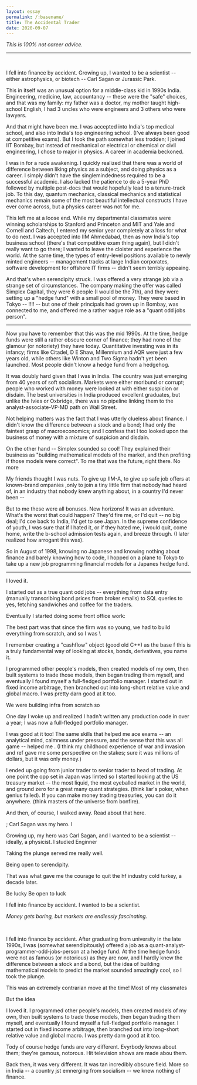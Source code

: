 ```yaml
---
layout: essay
permalink: /:basename/
title: The Accidental Trader
date: 2020-09-07
---
```


*This is 100% not career advice.*

----

<br/>

I fell into finance by accident.  Growing up, I wanted to be a scientist -- either astrophysics, or biotech -- Carl Sagan or Jurassic Park.

This in itself was an unusual option for a middle-class kid in 1990s India.  Engineering, medicine, law, accountancy -- these were the "safe" choices, and that was my family: my father was a doctor, my mother taught high-school English, I had 3 uncles who were engineers and 3 others who were lawyers.  

And that might have been me.  I was accepted into India's top medical school, and also into India's top engineering school.  (I've always been good at competitive exams).  But I took the path somewhat less trodden; I joined IIT Bombay, but instead of mechanical or electrical or chemical or civil engineering, I chose to major in physics.  A career in academia beckoned.

I was in for a rude awakening.  I quickly realized that there was a world of difference between liking physics as a subject, and doing physics as a career.  I simply didn't have the singlemindedness required to be a successful academic.  I also lacked the patience to do a 5-year PhD followed by multiple post-docs that would hopefully lead to a tenure-track job.  To this day, quantum mechanics, classical mechanics and statistical mechanics remain some of the most beautiful intellectual constructs I have ever come across, but a physics career was not for me.

This left me at a loose end.  While my departmental classmates were winning scholarships to Stanford and Princeton and MIT and Yale and Cornell and Caltech, I entered my senior year completely at a loss for what to do next.  I was accepted into IIM Ahmedabad, then as now India's top business school (there's that competitive exam thing again), but I didn't really want to go there;  I wanted to leave the cloister and experience the world.  At the same time, the types of entry-level positions available to newly minted engineers -- management tracks at large Indian corporates, software development for offshore IT firms -- didn't seem terribly appeaing.


And that's when serendipity struck.  I was offered a very strange job via a strange set of circumstances.  The company making the offer was called Simplex Capital, they were 6 people (I would be the 7th), and they were setting up a "hedge fund" with a small pool of money.  They were based in Tokyo -- !!!! -- but one of their principals had grown up in Bombay, was connected to me, and offered me a rather vague role as a "quant odd jobs person".  


----


Now you have to remember that this was the mid 1990s.  At the time, hedge funds were still a rather obscure corner of finance; they had none of the glamour (or notoriety) they have today.  Quantitative investing was in its infancy; firms like Citadel, D E Shaw, Millennium and AQR were just a few years old, while others like Winton and Two Sigma hadn't yet been launched.  Most people didn't know a hedge fund from a hedgehog. 

It was doubly hard given that I was in India.  The country was just emerging from 40 years of soft socialism.  Markets were either moribund or corrupt; people who worked with money were looked at with either suspicion or disdain.  The best universities in India produced excellent graduates, but unlike the Ivies or Oxbridge, there was no pipeline linking them to the analyst-associate-VP-MD path on Wall Street.

Not helping matters was the fact that I was utterly clueless about finance.  I didn't know the difference between a stock and a bond; I had only the faintest grasp of macroeconomics; and I confess that I too looked upon the business of money with a mixture of suspicion and disdain.

On the other hand -- Simplex sounded so cool!  They explained their business as  "building mathematical models of the market, and then profiting if those models were correct".  To me that was the future, right there.  No more 

My friends thought I was nuts.  To give up IIM-A, to give up safe job offers at known-brand ompanies ,only to join a tiny little firm that nobody had heard of, in an industry that nobody knew anything about, in a country I'd never been -- 

But to me these were all bonuses.  New horizons!  It was an adventure.  What's the worst that could happen?  They'd fire me, or I'd quit -- no big deal; I'd coe back to India,  I'd get to see Japan.  In the supreme confidence of youth, I was sure that if I hated it, or if they hated me, i would quit, come home, write the b-school admission tests again, and breeze through.  (I later realized how arrogant this was).



So in August of 1998, knowing no Japanese and knowing nothing about finance and barely knowing how to code, I hopped on a plane to Tokyo to take up a new job programming financial models for a Japanes hedge fund. 

----

I loved it.  

I started out as a true quant odd jobs -- everything from data entry (manually transcribing bond prices from broker emails) to SQL queries to yes, fetching sandwiches and coffee for the traders.

Eventually I started doing some front office work: 


The best part was that since the firm was so young, we had to build everything from scratch, and so I was \

I remember creating a "cashflow" object (good old C++) as the base f
this is a truly fundamental way of looking at stocks, bonds, derivatives, you name it. 

I programmed other people's models, then created models of my own, then built systems to trade those models, then began trading them myself, and eventually I found myself a full-fledged portfolio manager.  I started out in fixed income arbitrage, then branched out into long-short relative value and global macro.  I was pretty darn good at it too.

We were building infra from scratch so

One day I woke up and realized I hadn't written any production code in over a year; I was now a full-fledged portfolio manager.

I was good at it too!  The same skills that helped me ace exams -- an analytical mind, calmness under pressure, and the sense that this was all game -- helped me .  (I think my childhood experience of war and invasion and ref gave me some perspective on the stakes; sure it was millions of dollars, but it was only money.)

I ended up going from junior trader to senior trader to head of trading.  At one point the opp set in Japan was limted so I started looking at the US treasury market -- the most liquid, the most eyeballed market in the world, and ground zero for a great many quant strategies.  (think liar's poker, when genius failed).  If you can make money trading treasuries, you can do it anywhere.  (think masters of the universe from bonfire).  

And then, of course, I walked away.  Read about that here. 


; Carl Sagan was my hero.  I 

Growing up, my hero was Carl Sagan, and I wanted to be a scientist -- ideally, a physicist.  I studied Enginner



Taking the plunge served me really well.

Being open to serendipity. 

That was what gave me the courage to quit the hf industry cold turkey, a decade later.



Be lucky
Be open to luck























I fell into finance by accident.  I wanted to be a scientist. 

*Money gets boring, but markets are endlessly fascinating.*

<br/>


I fell into finance by accident.  After graduating from university in the late 1990s, I was (somewhat serendipitously) offered a job as a quant-analyst-programmer-odd-jobs-person at a hedge fund.  At the time hedge funds were not as famous (or notorious) as they are now, and I hardly knew the difference between a stock and a bond, but the idea of building mathematical models to predict the market sounded amazingly cool, so I took the plunge.

This was an extremely contrarian move at the time!  Most of my classmates 

But the idea 

I loved it.  I programmed other people's models, then created models of my own, then built systems to trade those models, then began trading them myself, and eventually I found myself a full-fledged portfolio manager.  I started out in fixed income arbitrage, then branched out into long-short relative value and global macro.  I was pretty darn good at it too.


Tody of course hedge funds are very different.  Evyrbody knows about them; they're gamous, notorous.  Hit television shows are made abou them.  

Back then, it was very different.  It was tan incredibly obscure field.  More so in India -- a country jst emnerging from socialism -- we knew nothing of finance.
